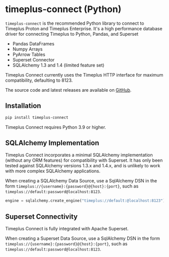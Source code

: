 # timeplus-connect (Python)

`timeplus-connect` is the recommended Python library to connect to Timeplus Proton and Timeplus Enterprise. It's a  high performance database driver for connecting Timeplus to Python, Pandas, and Superset
* Pandas DataFrames
* Numpy Arrays
* PyArrow Tables
* Superset Connector
* SQLAlchemy 1.3 and 1.4 (limited feature set)

Timeplus Connect currently uses the Timeplus HTTP interface for maximum compatibility, defaulting to 8123.

The source code and latest releases are available on [GitHub](https://github.com/timeplus-io/timeplus-connect).

## Installation

```bash
pip install timeplus-connect
```
Timeplus Connect requires Python 3.9 or higher.

## SQLAlchemy Implementation
Timeplus Connect incorporates a minimal SQLAlchemy implementation (without any ORM features) for compatibility with Superset. It has only been tested against SQLAlchemy versions 1.3.x and 1.4.x, and is unlikely to work with more complex SQLAlchemy applications.

When creating a SQLAlchemy Data Source, use a SqlAlchemy DSN in the form `timeplus://{username}:{password}@{host}:{port}`, such as `timeplus://default:password@localhost:8123`.

```python
engine = sqlalchemy.create_engine("timeplus://default:@localhost:8123")
```

## Superset Connectivity
Timeplus Connect is fully integrated with Apache Superset.

When creating a Superset Data Source, use a SqlAlchemy DSN in the form `timeplus://{username}:{password}@{host}:{port}`, such as `timeplus://default:password@localhost:8123`.
